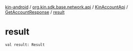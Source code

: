[kin-android](../../../index.md) / [org.kin.sdk.base.network.api](../../index.md) / [KinAccountApi](../index.md) / [GetAccountResponse](index.md) / [result](./result.md)

# result

`val result: Result`
